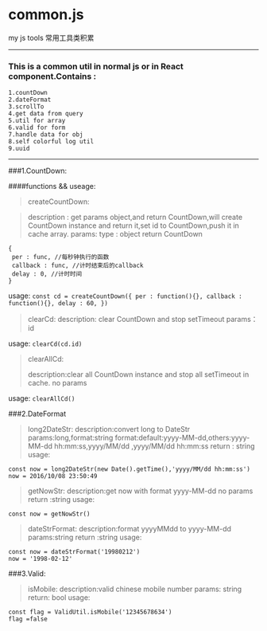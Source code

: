 # common.js
my js tools
常用工具类积累

***
### This is a common util in normal js or in React component.Contains :
 
 ```
 1.countDown
 2.dateFormat
 3.scrollTo
 4.get data from query
 5.util for array
 6.valid for form
 7.handle data for obj
 8.self colorful log util
 9.uuid
 ```

***
###1.CountDown:

####functions && useage:
 
 >createCountDown:
 
 > description : get params object,and return CountDown,will create CountDown instance and return it,set id to CountDown,push it in cache array.
 > params: 
 type : object
 return CountDown
 ```
 {
  per : func, //每秒钟执行的函数
  callback : func, //计时结束后的callback
  delay : 0, //计时时间
 }
 ```
 
 usage:
 `
 const cd = createCountDown({
  per : function(){},
  callback : function(){},
  delay : 60,
 })
 `
 
 >clearCd:
 >description: clear CountDown and stop setTimeout
 >params：id
 
 usage:
 `
 clearCd(cd.id)
 `
 
 
 >clearAllCd:
 >
 >description:clear all CountDown instance and stop all setTimeout in cache.
 >no params
 
 usage:
 `
 clearAllCd()
 `

###2.DateFormat

>long2DateStr:
>description:convert long to DateStr
>params:long,format:string format:default:yyyy-MM-dd,others:yyyy-MM-dd hh:mm:ss,yyyy/MM/dd ,yyyy/MM/dd hh:mm:ss
>return : string 
>usage:
```
const now = long2DateStr(new Date().getTime(),'yyyy/MM/dd hh:mm:ss')
now = 2016/10/08 23:50:49
```

>getNowStr:
>description:get now with format yyyy-MM-dd
>no params
>return :string
>usage:
```
const now = getNowStr()
```

>dateStrFormat:
>description:format yyyyMMdd to yyyy-MM-dd
>params:string
>return :string
>usage:
```
const now = dateStrFormat('19980212')
now = '1998-02-12'
```

###3.Valid:
>isMobile:
>description:valid chinese mobile number
>params: string
>return: bool
>usage:
```
const flag = ValidUtil.isMobile('12345678634')
flag =false
```
